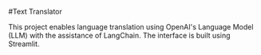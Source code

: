 #Text Translator


This project enables language translation using OpenAI's Language Model (LLM) with the assistance of LangChain. The interface is built using Streamlit.
